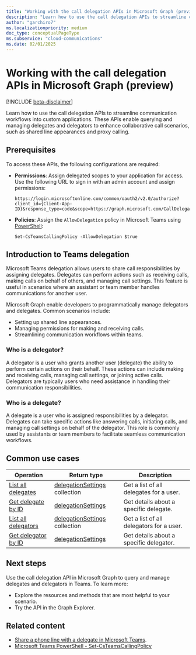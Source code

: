 ```yaml
---
title: "Working with the call delegation APIs in Microsoft Graph (preview)"
description: "Learn how to use the call delegation APIs to streamline communication workflows into custom applications."
author: "garchiro7"
ms.localizationpriority: medium
doc_type: conceptualPageType
ms.subservice: "cloud-communications"
ms.date: 02/01/2025
---
```


# Working with the call delegation APIs in Microsoft Graph (preview)

[!INCLUDE [beta-disclaimer](../../includes/beta-disclaimer.md)]

Learn how to use the call delegation APIs to streamline communication workflows into custom applications. These APIs enable querying and managing delegates and delegators to enhance collaborative call scenarios, such as shared line appearances and proxy calling.

## Prerequisites

To access these APIs, the following configurations are required:

- **Permissions**: Assign delegated scopes to your application for access. Use the following URL to sign in with an admin account and assign permissions:

   ```
   https://login.microsoftonline.com/common/oauth2/v2.0/authorize?client_id={Client-App-ID}&response_type=code&scope=https://graph.microsoft.com/CallDelegation.Read
   ```

- **Policies**: Assign the `AllowDelegation` policy in Microsoft Teams using [PowerShell](/powershell/module/teams/set-csteamscallingpolicy?view=teams-ps#-allowdelegation&preserve-view=true):

   ```
   Set-CsTeamsCallingPolicy -AllowDelegation $true
   ```

## Introduction to Teams delegation

Microsoft Teams delegation allows users to share call responsibilities by assigning delegates. Delegates can perform actions such as receiving calls, making calls on behalf of others, and managing call settings. This feature is useful in scenarios where an assistant or team member handles communications for another user.

Microsoft Graph enable developers to programmatically manage delegators and delegates. Common scenarios include:

- Setting up shared line appearances.
- Managing permissions for making and receiving calls.
- Streamlining communication workflows within teams.

### Who is a delegator?

A delegator is a user who grants another user (delegate) the ability to perform certain actions on their behalf. These actions can include making and receiving calls, managing call settings, or joining active calls. Delegators are typically users who need assistance in handling their communication responsibilities.

### Who is a delegate?

A delegate is a user who is assigned responsibilities by a delegator. Delegates can take specific actions like answering calls, initiating calls, and managing call settings on behalf of the delegator. This role is commonly used by assistants or team members to facilitate seamless communication workflows.

## Common use cases

| Operation                                          |  Return type                                                 |  Description                              |
|--------------------------                          |--------------------------------------------------------------|-------------------------------------------|
| [List all delegates](../api/callsettings-list-delegates.md)  |  [delegationSettings](../resources/delegationsettings.md) collection   | Get a list of all delegates for a user.  |
| [Get delegate by ID](../api/delegationsettings-get.md)   |  [delegationSettings](../resources/delegationsettings.md)              | Get details about a specific delegate.       |
| [List all delegators](../api/callsettings-list-delegators.md)|  [delegationSettings](../resources/delegationsettings.md) collection  | Get a list of all delegators for a user. |
| [Get delegator by ID](../api/delegationsettings-get.md) |  [delegationSettings](../resources/delegationsettings.md)             | Get details about a specific delegator.       |

## Next steps

Use the call delegation API in Microsoft Graph to query and manage delegates and delegators in Teams. To learn more:

- Explore the resources and methods that are most helpful to your scenario.
- Try the API in the Graph Explorer.

## Related content

- [Share a phone line with a delegate in Microsoft Teams](https://support.microsoft.com/office/share-a-phone-line-with-a-delegate-in-microsoft-teams-16307929-a51f-43fc-8323-3b1bf115e5a8).
- [Microsoft Teams PowerShell - Set-CsTeamsCallingPolicy](/powershell/module/teams/set-csteamscallingpolicy)